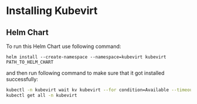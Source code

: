 <!---
  SPDX-FileCopyrightText: (C) 2025 Intel Corporation
  SPDX-License-Identifier: Apache-2.0
-->

# Installing Kubevirt

## Helm Chart

To run this Helm Chart use following command:

`helm install --create-namespace --namespace=kubevirt kubevirt PATH_TO_HELM_CHART`

and then run following command to make sure that it got installed successfully:

```bash
kubectl -n kubevirt wait kv kubevirt --for condition=Available --timeout=5m
kubectl get all -n kubevirt
```
